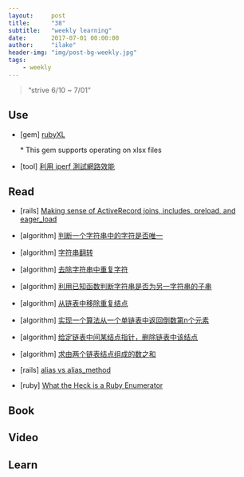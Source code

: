 ```yaml
---
layout:     post
title:      "38"
subtitle:   "weekly learning"
date:       2017-07-01 00:00:00
author:     "ilake"
header-img: "img/post-bg-weekly.jpg"
tags:
    - weekly
---
```

> “strive 6/10 ~ 7/01”

## Use

* <p>[gem] <a href="https://github.com/weshatheleopard/rubyXL">rubyXL</a></p>
  * This gem supports operating on xlsx files

* <p>[tool] <a href="http://cms.35g.tw/coding/%E5%88%A9%E7%94%A8-iperf-%E6%B8%AC%E8%A9%A6%E7%B6%B2%E8%B7%AF%E6%95%88%E8%83%BD/">利用 iperf 測試網路效能</a></p>

## Read

* <p>[rails] <a href="http://blog.scoutapp.com/articles/2017/01/24/activerecord-includes-vs-joins-vs-preload-vs-eager_load-when-and-where">Making sense of ActiveRecord joins, includes, preload, and eager_load</a></p>

* <p>[algorithm] <a href="http://www.cricode.com/254.html"> 判断一个字符串中的字符是否唯一</a></p>

* <p>[algorithm] <a href="http://www.cricode.com/258.html"> 字符串翻转</a></p>

* <p>[algorithm] <a href="http://www.cricode.com/260.html"> 去除字符串中重复字符</a></p>

* <p>[algorithm] <a href="http://www.cricode.com/284.html"> 利用已知函数判断字符串是否为另一字符串的子串</a></p>

* <p>[algorithm] <a href="http://www.cricode.com/286.html"> 从链表中移除重复结点</a></p>

* <p>[algorithm] <a href="http://www.cricode.com/288.html"> 实现一个算法从一个单链表中返回倒数第n个元素</a></p>

* <p>[algorithm] <a href="http://www.cricode.com/291.html"> 给定链表中间某结点指针，删除链表中该结点</a></p>

* <p>[algorithm] <a href="http://www.cricode.com/293.html"> 求由两个链表结点组成的数之和</a></p>

* <p>[rails] <a href="http://blog.bigbinary.com/2012/01/08/alias-vs-alias-method.html">alias vs alias_method</a></p>

* <p>[ruby] <a href="https://rossta.net/blog/what-is-enumerator.html">What the Heck is a Ruby Enumerator</a></p>


## Book

## Video

## Learn
